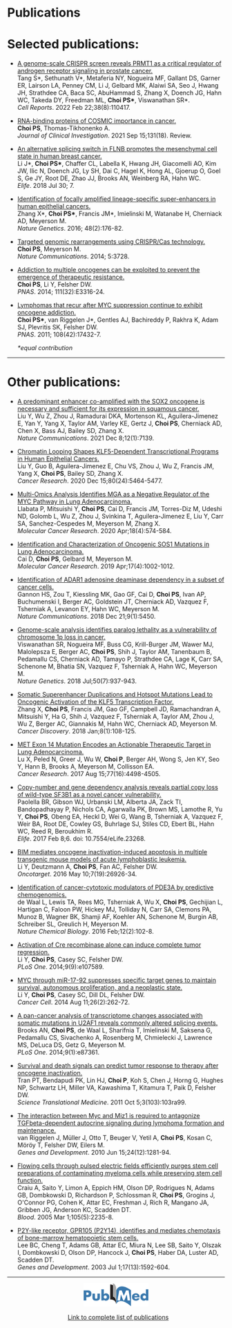 # Publications

<!---
* <a href="link to pubmed" target="blank">Title</a>  
Author list  
Journal citation  
\
--->
# Selected publications:
* [A genome-scale CRISPR screen reveals PRMT1 as a critical regulator of androgen receptor signaling in prostate cancer.](https://pubmed.ncbi.nlm.nih.gov/35196489/)  
    Tang S\*, Sethunath V\*, Metaferia NY, Nogueira MF, Gallant DS, Garner ER, Lairson LA, Penney CM, Li J, Gelbard MK, Alaiwi SA, Seo J, Hwang JH, Strathdee CA, Baca SC, AbuHammad S, Zhang X, Doench JG, Hahn WC, Takeda DY, Freedman ML, **Choi PS\***, Viswanathan SR\*.  
    *Cell Reports*. 2022 Feb 22;38(8):110417.

* [RNA-binding proteins of COSMIC importance in cancer.](https://pubmed.ncbi.nlm.nih.gov/34523614/)  
    **Choi PS**, Thomas-Tikhonenko A.  
    *Journal of Clinical Investigation*. 2021 Sep 15;131(18). Review.
    
* [An alternative splicing switch in FLNB promotes the mesenchymal cell state in human breast cancer.](https://www.ncbi.nlm.nih.gov/pubmed/30059005)      
    Li J\*, **Choi PS\***, Chaffer CL, Labella K, Hwang JH, Giacomelli AO, Kim JW, Ilic N, Doench JG, Ly SH, Dai C, Hagel K, Hong AL, Gjoerup O, Goel S, Ge JY, Root DE, Zhao JJ, Brooks AN, Weinberg RA, Hahn WC.  
    *Elife*. 2018 Jul 30; 7.

* [Identification of focally amplified lineage-specific super-enhancers in human epithelial cancers.](https://www.ncbi.nlm.nih.gov/pubmed/26656844)  
    Zhang X\*, **Choi PS\***, Francis JM\*, Imielinski M, Watanabe H, Cherniack AD, Meyerson M.  
    *Nature Genetics*. 2016; 48(2):176-82.

* [Targeted genomic rearrangements using CRISPR/Cas technology.](https://www.ncbi.nlm.nih.gov/pubmed/24759083)  
    **Choi PS**, Meyerson M.  
    *Nature Communications*. 2014; 5:3728.

* [Addiction to multiple oncogenes can be exploited to prevent the emergence of therapeutic resistance.](https://www.ncbi.nlm.nih.gov/pubmed/25071175)  
    **Choi PS**, Li Y, Felsher DW.  
    *PNAS*. 2014; 111(32):E3316-24.

* [Lymphomas that recur after MYC suppression continue to exhibit oncogene addiction.](https://www.ncbi.nlm.nih.gov/pubmed/21969595)  
    **Choi PS\***, van Riggelen J\*, Gentles AJ, Bachireddy P, Rakhra K, Adam SJ, Plevritis SK, Felsher DW.  
    *PNAS*. 2011; 108(42):17432-7.

    *\*equal contribution*

---
# Other publications:
* [A predominant enhancer co-amplified with the SOX2 oncogene is necessary and sufficient for its expression in squamous cancer.](https://pubmed.ncbi.nlm.nih.gov/34880227/)  
    Liu Y, Wu Z, Zhou J, Ramadurai DKA, Mortenson KL, Aguilera-Jimenez E, Yan Y, Yang X, Taylor AM, Varley KE, Gertz J, **Choi PS**, Cherniack AD, Chen X, Bass AJ, Bailey SD, Zhang X.  
    *Nature Communications*. 2021 Dec 8;12(1):7139.

* [Chromatin Looping Shapes KLF5-Dependent Transcriptional Programs in Human Epithelial Cancers.](https://pubmed.ncbi.nlm.nih.gov/33115806/)  
    Liu Y, Guo B, Aguilera-Jimenez E, Chu VS, Zhou J, Wu Z, Francis JM, Yang X, **Choi PS**, Bailey SD, Zhang X.  
    *Cancer Research*. 2020 Dec 15;80(24):5464-5477.
    
* [Multi-Omics Analysis Identifies MGA as a Negative Regulator of the MYC Pathway in Lung Adenocarcinoma.](https://pubmed.ncbi.nlm.nih.gov/31862696/)  
    Llabata P, Mitsuishi Y, **Choi PS**, Cai D, Francis JM, Torres-Diz M, Udeshi ND, Golomb L, Wu Z, Zhou J, Svinkina T, Aguilera-Jimenez E, Liu Y, Carr SA, Sanchez-Cespedes M, Meyerson M, Zhang X.   
    *Molecular Cancer Research*. 2020 Apr;18(4):574-584.

* [Identification and Characterization of Oncogenic SOS1 Mutations in Lung Adenocarcinoma.](https://www.ncbi.nlm.nih.gov/pubmed/30635434/)  
    Cai D, **Choi PS**, Gelbard M, Meyerson M.  
    *Molecular Cancer Research*. 2019 Apr;17(4):1002-1012.

* [Identification of ADAR1 adenosine deaminase dependency in a subset of cancer cells.](https://www.ncbi.nlm.nih.gov/pubmed/30575730/)  
    Gannon HS, Zou T, Kiessling MK, Gao GF, Cai D, **Choi PS**, Ivan AP, Buchumenski I, Berger AC, Goldstein JT, Cherniack AD, Vazquez F, Tsherniak A, Levanon EY, Hahn WC, Meyerson M.  
    *Nature Communications*. 2018 Dec 21;9(1):5450.

* [Genome-scale analysis identifies paralog lethality as a vulnerability of chromosome 1p loss in cancer.](https://www.ncbi.nlm.nih.gov/pubmed/29955178/)  
    Viswanathan SR, Nogueira MF, Buss CG, Krill-Burger JM, Wawer MJ, Malolepsza E, Berger AC, **Choi PS**, Shih J, Taylor AM, Tanenbaum B, Pedamallu CS, Cherniack AD, Tamayo P, Strathdee CA, Lage K, Carr SA, Schenone M, Bhatia SN, Vazquez F, Tsherniak A, Hahn WC, Meyerson M.  
    *Nature Genetics*. 2018 Jul;50(7):937-943.

* [Somatic Superenhancer Duplications and Hotspot Mutations Lead to Oncogenic Activation of the KLF5 Transcription Factor.](https://www.ncbi.nlm.nih.gov/pubmed/28963353/)  
    Zhang X, **Choi PS**, Francis JM, Gao GF, Campbell JD, Ramachandran A, Mitsuishi Y, Ha G, Shih J, Vazquez F, Tsherniak A, Taylor AM, Zhou J, Wu Z, Berger AC, Giannakis M, Hahn WC, Cherniack AD, Meyerson M.  
    *Cancer Discovery*. 2018 Jan;8(1):108-125.

* [MET Exon 14 Mutation Encodes an Actionable Therapeutic Target in Lung Adenocarcinoma.](https://www.ncbi.nlm.nih.gov/pubmed/28522754/)  
    Lu X, Peled N, Greer J, Wu W, **Choi P**, Berger AH, Wong S, Jen KY, Seo Y, Hann B, Brooks A, Meyerson M, Collisson EA.  
    *Cancer Research*. 2017 Aug 15;77(16):4498-4505.

* [Copy-number and gene dependency analysis reveals partial copy loss of wild-type SF3B1 as a novel cancer vulnerability.](https://www.ncbi.nlm.nih.gov/pubmed/28177281/)  
    Paolella BR, Gibson WJ, Urbanski LM, Alberta JA, Zack TI, Bandopadhayay P, Nichols CA, Agarwalla PK, Brown MS, Lamothe R, Yu Y, **Choi PS**, Obeng EA, Heckl D, Wei G, Wang B, Tsherniak A, Vazquez F, Weir BA, Root DE, Cowley GS, Buhrlage SJ, Stiles CD, Ebert BL, Hahn WC, Reed R, Beroukhim R.  
    *Elife*. 2017 Feb 8;6. doi: 10.7554/eLife.23268.

* [BIM mediates oncogene inactivation-induced apoptosis in multiple transgenic mouse models of acute lymphoblastic leukemia.](https://www.ncbi.nlm.nih.gov/pubmed/27095570/)  
    Li Y, Deutzmann A, **Choi PS**, Fan AC, Felsher DW.  
    *Oncotarget*. 2016 May 10;7(19):26926-34.

* [Identification of cancer-cytotoxic modulators of PDE3A by predictive chemogenomics.](https://www.ncbi.nlm.nih.gov/pubmed/26656089/)  
    de Waal L, Lewis TA, Rees MG, Tsherniak A, Wu X, **Choi PS**, Gechijian L, Hartigan C, Faloon PW, Hickey MJ, Tolliday N, Carr SA, Clemons PA, Munoz B, Wagner BK, Shamji AF, Koehler AN, Schenone M, Burgin AB, Schreiber SL, Greulich H, Meyerson M.  
    *Nature Chemical Biology*. 2016 Feb;12(2):102-8.

* [Activation of Cre recombinase alone can induce complete tumor regression.](https://www.ncbi.nlm.nih.gov/pubmed/25208064/)  
    Li Y, **Choi PS**, Casey SC, Felsher DW.  
    *PLoS One*. 2014;9(9):e107589.

* [MYC through miR-17-92 suppresses specific target genes to maintain survival, autonomous proliferation, and a neoplastic state.](https://www.ncbi.nlm.nih.gov/pubmed/25117713/)  
    Li Y, **Choi PS**, Casey SC, Dill DL, Felsher DW.  
    *Cancer Cell*. 2014 Aug 11;26(2):262-72.

* [A pan-cancer analysis of transcriptome changes associated with somatic mutations in U2AF1 reveals commonly altered splicing events.](https://www.ncbi.nlm.nih.gov/pubmed/24498085/)  
    Brooks AN, **Choi PS**, de Waal L, Sharifnia T, Imielinski M, Saksena G, Pedamallu CS, Sivachenko A, Rosenberg M, Chmielecki J, Lawrence MS, DeLuca DS, Getz G, Meyerson M.  
    *PLoS One*. 2014;9(1):e87361.

* [Survival and death signals can predict tumor response to therapy after oncogene inactivation.](https://www.ncbi.nlm.nih.gov/pubmed/21974937/)  
    Tran PT, Bendapudi PK, Lin HJ, **Choi P**, Koh S, Chen J, Horng G, Hughes NP, Schwartz LH, Miller VA, Kawashima T, Kitamura T, Paik D, Felsher DW.  
    *Science Translational Medicine*. 2011 Oct 5;3(103):103ra99.
    
* [The interaction between Myc and Miz1 is required to antagonize TGFbeta-dependent autocrine signaling during lymphoma formation and maintenance.](https://www.ncbi.nlm.nih.gov/pubmed/20551174/)  
    van Riggelen J, Müller J, Otto T, Beuger V, Yetil A, **Choi PS**, Kosan C, Möröy T, Felsher DW, Eilers M.  
    *Genes and Development*. 2010 Jun 15;24(12):1281-94.

* [Flowing cells through pulsed electric fields efficiently purges stem cell preparations of contaminating myeloma cells while preserving stem cell function.](https://www.ncbi.nlm.nih.gov/pubmed/15292069/)  
    Craiu A, Saito Y, Limon A, Eppich HM, Olson DP, Rodrigues N, Adams GB, Dombkowski D, Richardson P, Schlossman R, **Choi PS**, Grogins J, O'Connor PG, Cohen K, Attar EC, Freshman J, Rich R, Mangano JA, Gribben JG, Anderson KC, Scadden DT.  
    *Blood*. 2005 Mar 1;105(5):2235-8.

* [P2Y-like receptor, GPR105 (P2Y14), identifies and mediates chemotaxis of bone-marrow hematopoietic stem cells.](https://www.ncbi.nlm.nih.gov/pubmed/12842911/)  
    Lee BC, Cheng T, Adams GB, Attar EC, Miura N, Lee SB, Saito Y, Olszak I, Dombkowski D, Olson DP, Hancock J, **Choi PS**, Haber DA, Luster AD, Scadden DT.  
    *Genes and Development*. 2003 Jul 1;17(13):1592-604.

---
<!--[![](/img/PubMed-Logo_small.png)](https://www.ncbi.nlm.nih.gov/myncbi/browse/collection/48734646/?sort=date&direction=descending)-->

<div style="display:block;text-align:center">
<a href="https://www.ncbi.nlm.nih.gov/myncbi/browse/collection/48734646/?sort=date&direction=descending"><img src=/img/PubMed-Logo_small.png title="Pubmed Bibliography" alt="Pubmed" style="width:150px"></a>

<a class="paper_title" href="https://www.ncbi.nlm.nih.gov/myncbi/browse/collection/48734646/?sort=date&direction=descending"><span style="margin-left:10px">Link to complete list of publications</span></a>
</div>

